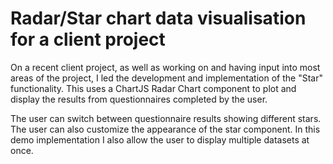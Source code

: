 # Radar/Star chart data visualisation for a client project

On a recent client project, as well as working on and having input into most areas of the project, I led the development and implementation of the "Star" functionality. This uses a ChartJS Radar Chart component to plot and display the results from questionnaires completed by the user.

The user can switch between questionnaire results showing different stars. The user can also customize the appearance of the star component. In this demo implementation I also allow the user to display multiple datasets at once.
